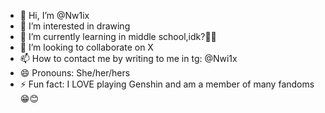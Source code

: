 - 👋 Hi, I’m @Nw1ix
- 👀 I’m interested in drawing
- 🌱 I’m currently learning in middle school,idk?🤷‍♀️
- 💞️ I’m looking to collaborate on X
- 📫 How to contact me by writing to me in tg: @Nwi1x
- 😄 Pronouns: She/her/hers
- ⚡ Fun fact: I LOVE playing Genshin and am a member of many fandoms😁😊

<!---
Nw1ix/Nw1ix is a ✨ special ✨ repository because its `README.md` (this file) appears on your GitHub profile.
You can click the Preview link to take a look at your changes.
--->

